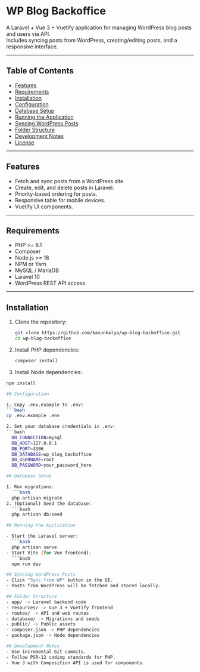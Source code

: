 # WP Blog Backoffice

A Laravel + Vue 3 + Vuetify application for managing WordPress blog posts and users via API.  
Includes syncing posts from WordPress, creating/editing posts, and a responsive interface.

---

## Table of Contents

- [Features](#features)  
- [Requirements](#requirements)  
- [Installation](#installation)  
- [Configuration](#configuration)  
- [Database Setup](#database-setup)  
- [Running the Application](#running-the-application)  
- [Syncing WordPress Posts](#syncing-wordpress-posts)  
- [Folder Structure](#folder-structure)  
- [Development Notes](#development-notes)  
- [License](#license)  

---

## Features

- Fetch and sync posts from a WordPress site.  
- Create, edit, and delete posts in Laravel.  
- Priority-based ordering for posts.  
- Responsive table for mobile devices.  
- Vuetify UI components.  

---

## Requirements

- PHP >= 8.1  
- Composer  
- Node.js >= 18  
- NPM or Yarn  
- MySQL / MariaDB  
- Laravel 10  
- WordPress REST API access  

---

## Installation

1. Clone the repository:
   ```bash
   git clone https://github.com/kasunkalya/wp-blog-backoffice.git
   cd wp-blog-backoffice


2. Install PHP dependencies:
   ```bash
   composer install

3. Install Node dependencies:
  ```bash
  npm install  
 
## Configuration

1. Copy .env.example to .env:
  ```bash
  cp .env.example .env

2. Set your database credentials in .env:
  ```bash
    DB_CONNECTION=mysql
    DB_HOST=127.0.0.1
    DB_PORT=3306
    DB_DATABASE=wp_blog_backoffice
    DB_USERNAME=root
    DB_PASSWORD=your_password_here

## Database Setup

1. Run migrations:
    ```bash
    php artisan migrate
2. (Optional) Seed the database:
    ```bash
    php artisan db:seed

## Running the Application

- Start the Laravel server:
    ```bash
    php artisan serve
- Start Vite (for Vue frontend):
    ```bash
    npm run dev

## Syncing WordPress Posts
- Click "Sync from WP" button in the UI.
- Posts from WordPress will be fetched and stored locally.

## Folder Structure
- app/ -> Laravel backend code
- resources/ -> Vue 3 + Vuetify frontend
- routes/ -> API and web routes
- database/ -> Migrations and seeds
- public/ -> Public assets
- composer.json -> PHP dependencies
- package.json -> Node dependencies

## Development Notes
- Use incremental Git commits.
- Follow PSR-12 coding standards for PHP.
- Vue 3 with Composition API is used for components.

